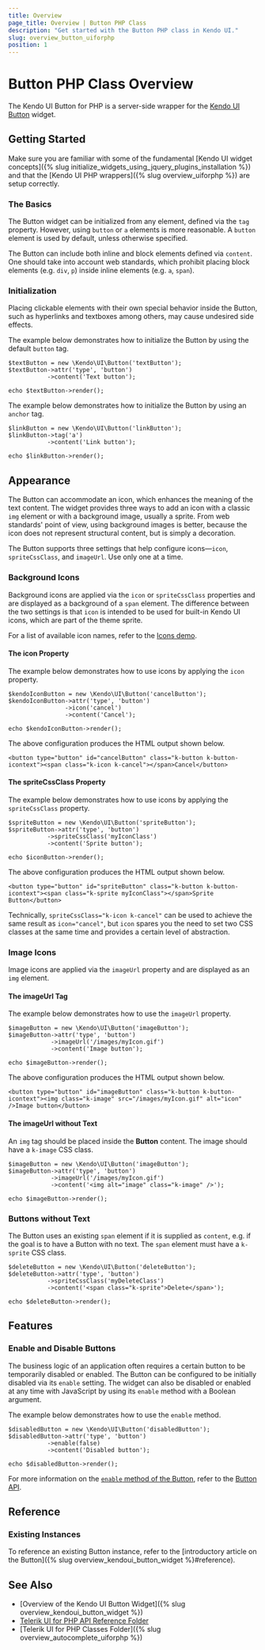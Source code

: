 ```yaml
---
title: Overview
page_title: Overview | Button PHP Class
description: "Get started with the Button PHP class in Kendo UI."
slug: overview_button_uiforphp
position: 1
---
```


# Button PHP Class Overview

The Kendo UI Button for PHP is a server-side wrapper for the [Kendo UI Button](/api/javascript/ui/button) widget.

## Getting Started

Make sure you are familiar with some of the fundamental [Kendo UI widget concepts]({% slug initialize_widgets_using_jquery_plugins_installation %}) and that the [Kendo UI PHP wrappers]({% slug overview_uiforphp %}) are setup correctly.

### The Basics

The Button widget can be initialized from any element, defined via the `tag` property. However, using `button` or `a` elements is more reasonable. A `button` element is used by default, unless otherwise specified.

The Button can include both inline and block elements defined via `content`. One should take into account web standards, which prohibit placing block elements (e.g. `div`, `p`) inside inline elements (e.g. `a`, `span`).

### Initialization

Placing clickable elements with their own special behavior inside the Button, such as hyperlinks and textboxes among others, may cause undesired side effects.

The example below demonstrates how to initialize the Button by using the default `button` tag.



    $textButton = new \Kendo\UI\Button('textButton');
    $textButton->attr('type', 'button')
               ->content('Text button');

    echo $textButton->render();

The example below demonstrates how to initialize the Button by using an `anchor` tag.



    $linkButton = new \Kendo\UI\Button('linkButton');
    $linkButton->tag('a')
               ->content('Link button');

    echo $linkButton->render();

## Appearance

The Button can accommodate an icon, which enhances the meaning of the text content. The widget provides three ways to add an icon with a classic `img` element or with a background image, usually a sprite. From web standards' point of view, using background images is better, because the icon does not represent structural content, but is simply a decoration.

The Button supports three settings that help configure icons&mdash;`icon`, `spriteCssClass`, and `imageUrl`. Use only one at a time.

### Background Icons

Background icons are applied via the `icon` or `spriteCssClass` properties and are displayed as a background of a `span` element. The difference between the two settings is that `icon` is intended to be used for built-in Kendo UI icons, which are part of the theme sprite.

For a list of available icon names, refer to the [Icons demo](http://demos.telerik.com/kendo-ui/web/styling/icons.html).

#### The icon Property

The example below demonstrates how to use icons by applying the `icon` property.



    $kendoIconButton = new \Kendo\UI\Button('cancelButton');
    $kendoIconButton->attr('type', 'button')
                    ->icon('cancel')
                    ->content('Cancel');

    echo $kendoIconButton->render();

The above configuration produces the HTML output shown below.



    <button type="button" id="cancelButton" class="k-button k-button-icontext"><span class="k-icon k-cancel"></span>Cancel</button>

#### The spriteCssClass Property

The example below demonstrates how to use icons by applying the `spriteCssClass` property.



    $spriteButton = new \Kendo\UI\Button('spriteButton');
    $spriteButton->attr('type', 'button')
               ->spriteCssClass('myIconClass')
               ->content('Sprite button');

    echo $iconButton->render();

The above configuration produces the HTML output shown below.



    <button type="button" id="spriteButton" class="k-button k-button-icontext"><span class="k-sprite myIconClass"></span>Sprite Button</button>

Technically, `spriteCssClass="k-icon k-cancel"` can be used to achieve the same result as `icon="cancel"`, but `icon` spares you the need to set two CSS classes at the same time and provides a certain level of abstraction.

### Image Icons

Image icons are applied via the `imageUrl` property and are displayed as an `img` element.

#### The imageUrl Tag

The example below demonstrates how to use the `imageUrl` property.



    $imageButton = new \Kendo\UI\Button('imageButton');
    $imageButton->attr('type', 'button')
                ->imageUrl('/images/myIcon.gif')
                ->content('Image button');

    echo $imageButton->render();

The above configuration produces the HTML output shown below.



    <button type="button" id="imageButton" class="k-button k-button-icontext"><img class="k-image" src="/images/myIcon.gif" alt="icon" />Image button</button>

#### The imageUrl without Text

An `img` tag should be placed inside the **Button** content. The image should have a `k-image` CSS class.



    $imageButton = new \Kendo\UI\Button('imageButton');
    $imageButton->attr('type', 'button')
                ->imageUrl('/images/myIcon.gif')
                ->content('<img alt="image" class="k-image" />');

    echo $imageButton->render();

### Buttons without Text

The Button uses an existing `span` element if it is supplied as `content`, e.g. if the goal is to have a Button with no text. The `span` element must have a `k-sprite` CSS class.



    $deleteButton = new \Kendo\UI\Button('deleteButton');
    $deleteButton->attr('type', 'button')
               ->spriteCssClass('myDeleteClass')
               ->content('<span class="k-sprite">Delete</span>');

    echo $deleteButton->render();

## Features

### Enable and Disable Buttons

The business logic of an application often requires a certain button to be temporarily disabled or enabled. The Button can be configured to be initially disabled via its `enable` setting. The widget can also be disabled or enabled at any time with JavaScript by using its `enable` method with a Boolean argument.

The example below demonstrates how to use the `enable` method.



    $disabledButton = new \Kendo\UI\Button('disabledButton');
    $disabledButton->attr('type', 'button')
               ->enable(false)
               ->content('Disabled button');

    echo $disabledButton->render();

For more information on the [`enable` method of the Button](/api/javascript/ui/button/methods/enable), refer to the [Button API](/api/javascript/ui/button).

## Reference

### Existing Instances

To reference an existing Button instance, refer to the [introductory article on the Button]({% slug overview_kendoui_button_widget %}#reference).

## See Also

* [Overview of the Kendo UI Button Widget]({% slug overview_kendoui_button_widget %})
* [Telerik UI for PHP API Reference Folder](/api/php/Kendo/UI/AutoComplete)
* [Telerik UI for PHP Classes Folder]({% slug overview_autocomplete_uiforphp %})
